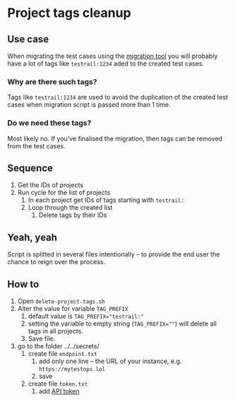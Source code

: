 # Project tags cleanup

## Use case

When migrating the test cases using the [migration tool](https://qameta.github.io/docs-3p-migration-script/) you will probably have a lot of tags like `testrail:1234` aded to the created test cases.

### Why are there such tags?

Tags like `testrail:1234` are used to avoid the duplication of the created test cases when migration script is passed more than 1 time.

### Do we need these tags?

Most likely no. If you've finalised the migration, then tags can be removed from the test cases.

## Sequence

1. Get the IDs of projects
2. Run cycle for the list of projects
   1. In each project get IDs of tags starting with `testrail:`
   2. Loop through the created list
      1. Delete tags by their IDs

## Yeah, yeah

Script is splitted in several files intentionally – to provide the end user the chance to reign over the process.


## How to

1. Open `delete-project-tags.sh`
2. Alter the value for variable `TAG_PREFIX`
   1. default value is `TAG_PREFIX="testrail:"`
   2. setting the variable to empty string (`TAG_PREFIX=""`) will delete all tags in all projects.
   3. Save file.
3. go to the folder ../../secrets/
   1. create file `endpoint.txt`
      1. add only one line – the URL of your instance, e.g. `https://mytestops.lol`
      2. save
   2. create file `token.txt`
      1. add [API token](https://docs.qameta.io/allure-testops/integrations/jenkins/#21-create-a-token-in-allure-testops)


